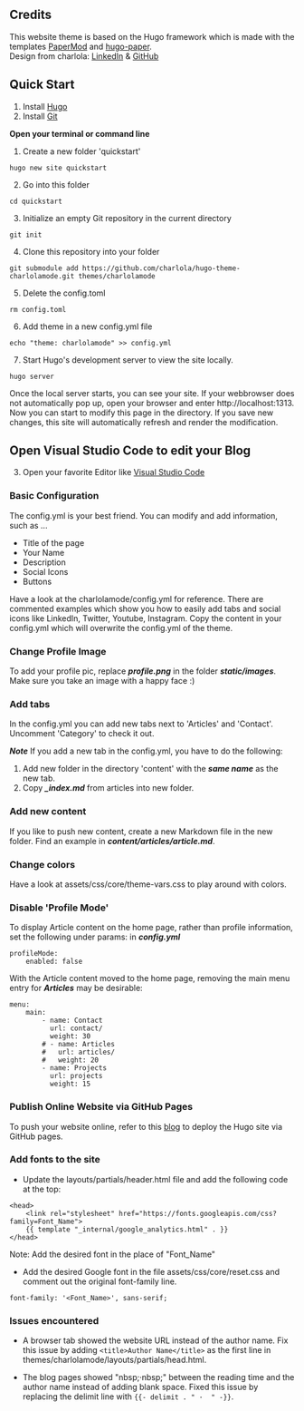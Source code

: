 ## Credits

This website theme is based on the Hugo framework which is made with the templates [PaperMod](https://github.com/adityatelange/hugo-PaperMod) and [hugo-paper](https://github.com/nanxiaobei/hugo-paper). \
Design from charlola:
[LinkedIn](https://www.linkedin.com/in/heycharlola/) &
[GitHub](https://github.com/charlola/hugo-theme-charlolamode) 

## Quick Start

1. Install [Hugo](https://gohugo.io/installation/)
2. Install [Git](https://git-scm.com/book/en/v2/Getting-Started-Installing-Git)


**Open your terminal or command line**

1. Create a new folder 'quickstart'

```console
hugo new site quickstart
```

2. Go into this folder 
```console
cd quickstart
```

3. Initialize an empty Git repository in the current directory
```console
git init
```

4. Clone this repository into your folder
```console
git submodule add https://github.com/charlola/hugo-theme-charlolamode.git themes/charlolamode
```

5. Delete the config.toml
```console
rm config.toml
```

6. Add theme in a new config.yml file
```console
echo "theme: charlolamode" >> config.yml
```

7. Start Hugo's development server to view the site locally.
```console
hugo server
```

Once the local server starts, you can see your site. If your webbrowser does not automatically pop up, open your browser and enter http://localhost:1313. Now you can start to modify this page in the directory. If you save new changes, this site will automatically refresh and render the modification.


## Open Visual Studio Code to edit your Blog

3. Open your favorite Editor like [Visual Studio Code](https://code.visualstudio.com/download)
### Basic Configuration

The config.yml is your best friend. You can modify and add information, such as ...
- Title of the page
- Your Name
- Description
- Social Icons
- Buttons

Have a look at the charlolamode/config.yml for reference. There are commented examples which show you how to easily add tabs and social icons like LinkedIn, Twitter, Youtube, Instagram. Copy the content in your config.yml which will overwrite the config.yml of the theme. 

### Change Profile Image

To add your profile pic, replace ***profile.png*** in the folder ***static/images***. Make sure you take an image with a happy face :)

### Add tabs

In the config.yml you can add new tabs next to 'Articles' and 'Contact'. Uncomment 'Category' to check it out.

***Note***
If you add a new tab in the config.yml, you have to do the following:
1. Add new folder in the directory 'content' with the ***same name*** as the new tab.
2. Copy ***_index.md*** from articles into new folder.

### Add new content

If you like to push new content, create a new Markdown file in the new folder. Find an example in ***content/articles/article.md***.


### Change colors

Have a look at assets/css/core/theme-vars.css to play around with colors.

### Disable 'Profile Mode'

To display Article content on the home page, rather than profile information, set the following under params: in ***config.yml***
```
profileMode: 
    enabled: false
```

With the Article content moved to the home page, removing the main menu entry for ***Articles*** may be desirable:
```
menu:
    main:
        - name: Contact
          url: contact/
          weight: 30
        # - name: Articles
        #   url: articles/
        #   weight: 20
        - name: Projects
          url: projects
          weight: 15
```

### Publish Online Website via GitHub Pages

To push your website online, refer to this [blog](https://gohugo.io/hosting-and-deployment/hosting-on-github/) to deploy the Hugo site via GitHub pages.

### Add fonts to the site

- Update the layouts/partials/header.html file and add the following code at the top:
```
<head>
    <link rel="stylesheet" href="https://fonts.googleapis.com/css?family=Font_Name">
    {{ template "_internal/google_analytics.html" . }}
</head>

```
Note: Add the desired font in the place of "Font_Name"

- Add the desired Google font in the file assets/css/core/reset.css and comment out the original font-family line.
```
font-family: '<Font_Name>', sans-serif;
```
### Issues encountered

- A browser tab showed the website URL instead of the author name. Fix this issue by adding ```<title>Author Name</title>``` as the first line in themes/charlolamode/layouts/partials/head.html.
  
- The blog pages showed "nbsp;·nbsp;" between the reading time and the author name instead of adding blank space. Fixed this issue by replacing the delimit line with ```{{- delimit . " ·  " -}}```.
